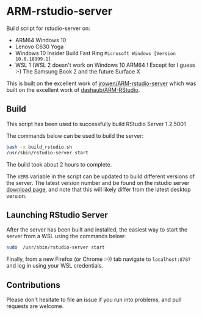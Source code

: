 # ARM-rstudio-server
Build script for rstudio-server on:
* ARM64 Windows 10 
* Lenovo C630 Yoga 
* Windows 10 Insider Build Fast Ring `Microsoft Windows [Version 10.0.18999.1]`
* WSL 1 (WSL 2 doesn't work on Windows 10 ARM64 ! Except for I guess :-) The Samsung Book 2 and the future Surface X

This is built on the excellent work of [jrowen/ARM-rstudio-server](https://github.com/jrowen/ARM-rstudio-server) which was built on the excellent work of [dashaub/ARM-RStudio](https://github.com/dashaub/ARM-RStudio).

## Build
This script has been used to successfully build RStudio Server 1.2.5001

The commands below can be used to build the server:

```bash
bash -x build_rstudio.sh
/usr/sbin/rstudio-server start
```
The build took about 2 hours to complete.

The `VERS` variable in the script can be updated to build different versions of the server.  The latest version number and be found on the rstudio server [download page](https://www.rstudio.com/products/rstudio/download-server/), and note that this will likely differ from the latest desktop version.

## Launching RStudio Server
After the server has been built and installed, the easiest way to start the server from a WSL  using the commands below:

```bash
sudo  /usr/sbin/rstudio-server start
```
Finally, from a new Firefox (or Chrome :-)) tab navigate to `localhost:8787` and log in using your WSL credentials.

## Contributions
Please don't hesitate to file an issue if you run into problems, and pull requests are welcome.

